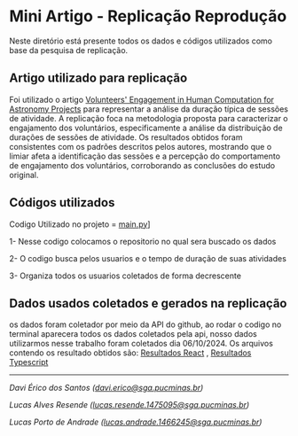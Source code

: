 # Mini Artigo - Replicação Reprodução

Neste diretório está presente todos os dados e códigos utilizados como base da pesquisa de replicação.

## Artigo utilizado para replicação

Foi utilizado o artigo [Volunteers' Engagement in Human Computation for Astronomy Projects](https://doi.org/10.1109/MCSE.2014.4) para representar a análise da duração típica de sessões de atividade. A replicação foca na metodologia proposta para caracterizar o engajamento dos voluntários, especificamente a análise da distribuição de durações de sessões de atividade. Os resultados obtidos foram consistentes com os padrões descritos pelos autores, mostrando que o limiar afeta a identificação das sessões e a percepção do comportamento de engajamento dos voluntários, corroborando as conclusões do estudo original.

## Códigos utilizados
Codigo Utilizado no projeto =  [main.py](main.py)]

1- Nesse codigo colocamos o repositorio no qual sera buscado os dados

2- O codigo busca pelos usuarios e o tempo de duração de suas atividades

3- Organiza todos os usuarios coletados de forma decrescente

## Dados usados coletados e gerados na replicação

os dados foram coletador por meio da API do github, ao rodar o codigo no terminal aparecera todos os dados coletados pela api, nosso dados utilizarmos nesse trabalho foram coletados dia 06/10/2024. Os arquivos contendo os resultado obtidos são: [Resultados React](https://github.com/lucasrsnd/ReplicacaoReproducao/blob/main/React) , [Resultados Typescript](typescript)

---
_Davi Érico dos Santos (davi.erico@sga.pucminas.br)_

_Lucas Alves Resende (lucas.resende.1475095@sga.pucminas.br)_

_Lucas Porto de Andrade (lucas.andrade.1466245@sga.pucminas.br)_
